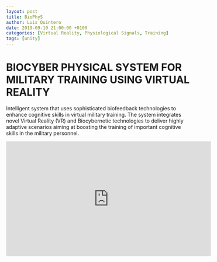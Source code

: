 ```yaml
---
layout: post
title: BioPhyS
author: Luis Quintero
date: 2019-09-10 21:00:00 +0100
categories: [Virtual Reality, Physiological Signals, Training]
tags: [unity]
---
```


# BIOCYBER PHYSICAL SYSTEM FOR MILITARY TRAINING USING VIRTUAL REALITY

Intelligent system that uses sophisticated biofeedback technologies to enhance cognitive skills in virtual military training. The system integrates novel Virtual Reality (VR) and Biocybernetic technologies to deliver highly adaptive scenarios aiming at boosting the training of important cognitive skills in the military personnel.

<iframe width="560" height="315" src="https://www.youtube.com/embed/LZU7B4LcK6I?rel=0" frameborder="0" allow="encrypted-media" allowfullscreen></iframe>